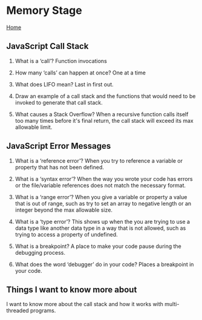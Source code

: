 # Memory Stage

[Home](../index.md)

## JavaScript Call Stack

1. What is a ‘call’?
   Function invocations

2. How many ‘calls’ can happen at once?
   One at a time

3. What does LIFO mean?
   Last in first out.

4. Draw an example of a call stack and the functions that would need to be invoked to generate that call stack.

5. What causes a Stack Overflow?
   When a recursive function calls itself too many times before it's final return, the call stack will exceed its max allowable limit.

## JavaScript Error Messages

1. What is a ‘reference error’?
   When you try to reference a variable or property that has not been defined.

2. What is a ‘syntax error’?
   When the way you wrote your code has errors or the file/variable references does not match the necessary format.

3. What is a ‘range error’?
   When you give a variable or property a value that is out of range, such as try to set an array to negative length or an integer beyond the max allowable size.

4. What is a ‘type error’?
   This shows up when the you are trying to use a data type like another data type in a way that is not allowed, such as trying to access a property of undefined.

5. What is a breakpoint?
   A place to make your code pause during the debugging process.

6. What does the word ‘debugger’ do in your code?
   Places a breakpoint in your code.

## Things I want to know more about

I want to know more about the call stack and how it works with multi-threaded programs.
